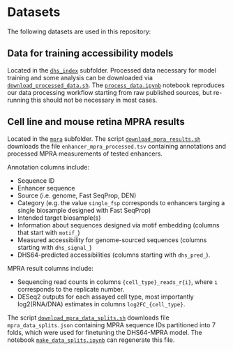 # Datasets

The following datasets are used in this repository:

## Data for training accessibility models

Located in the [`dhs_index`](./dhs_index/) subfolder. Processed data necessary for model training and some analysis can be downloaded via [`download_processed_data.sh`](./dhs_index/download_processed_data.sh). The [`process_data.ipynb`](./dhs_index/process_data.ipynb) notebook reproduces our data processing workflow starting from raw published sources, but re-running this should not be necessary in most cases.

## Cell line and mouse retina MPRA results

Located in the [`mpra`](./mpra/) subfolder. The script [`download_mpra_results.sh`](./mpra/download_mpra_results.sh) downloads the file `enhancer_mpra_processed.tsv` containing annotations and processed MPRA measurements of tested enhancers. 

Annotation columns include:
- Sequence ID
- Enhancer sequence
- Source (i.e. genome, Fast SeqProp, DEN)
- Category (e.g. the value `single_fsp` corresponds to enhancers targing a single biosample designed with Fast SeqProp)
- Intended target biosample(s)
- Information about sequences designed via motif embedding (columns that start with `motif_`)
- Measured accessibility for genome-sourced sequences (columns starting with `dhs_signal_`)
- DHS64-predicted accessibilities (columns starting with `dhs_pred_`).

MPRA result columns include:
- Sequencing read counts in columns `{cell_type}_reads_r{i}`, where `i` corresponds to the replicate number.
- DESeq2 outputs for each assayed cell type, most importantly log2(RNA/DNA) estimates in columns `log2FC_{cell_type}`.

The script [`download_mpra_data_splits.sh`](./mpra/download_mpra_data_splits.sh) downloads file `mpra_data_splits.json` containing MPRA sequence IDs partitioned into 7 folds, which were used for finetuning the DHS64-MPRA model. The notebook [`make_data_splits.ipynb`](./mpra/make_data_splits.ipynb) can regenerate this file.

<!---
`.fastq` files containing raw sequencing data can be downloaded from GEO (TODO Add GEO link when available). However, only the processed data table is used in the code in this repository.
-->

<!---
## Processed TF motif database

Cooming soon!

## Precomputed TF motif alignments

Cooming soon!

## Precomputed enhancer and accessibility contributions

Coming soon!

## Other datasets used for analysis

### Human Protein Atlas Cancer Cell line dataset

Coming soon!

### GTEx tissue RNA-seq data

Coming soon!
-->